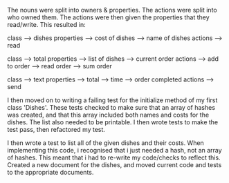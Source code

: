 The nouns were split into owners & properties.
The actions were split into who owned them.
The actions were then given the properties that they read/write.
This resulted in:

class       --> dishes
properties  --> cost of dishes
            --> name of dishes
actions     --> read

class       --> total
properties  --> list of dishes
            --> current order
actions     --> add to order
            --> read order
            --> sum order

class       --> text
properties  --> total
            --> time
            --> order completed
actions     --> send


I then moved on to writing a failing test for the initialize method of my first class 'Dishes'. These tests checked to make sure that an array of hashes was created, and that this array included both names and costs for the dishes. The list also needed to be printable.
I then wrote tests to make the test pass, then refactored my test.

I then wrote a test to list all of the given dishes and their costs. When implementing this code, i recognised that i just needed a hash, not an array of hashes. This meant that i had to re-write my code/checks to reflect this.
Created a new document for the dishes, and moved current code and tests to the appropriate documents. 
